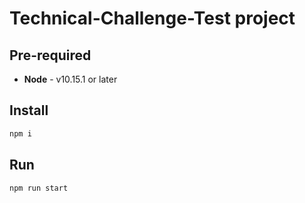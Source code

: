 # Technical-Challenge-Test project

## Pre-required
* **Node** - v10.15.1 or later

## Install
```bash
npm i
```

## Run
```bash
npm run start
```
